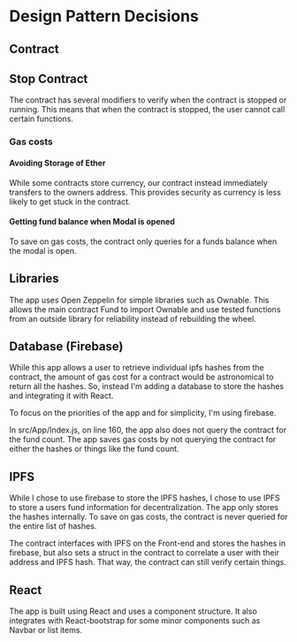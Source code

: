 # Design Pattern Decisions

## Contract
## Stop Contract
The contract has several modifiers to verify when the contract is stopped or running. This means that when the contract is stopped, the user cannot call certain functions.

### Gas costs
#### Avoiding Storage of Ether
While some contracts store currency, our contract instead immediately transfers to the owners address. This provides security as currency is less likely to get stuck in the contract.

#### Getting fund balance when Modal is opened
To save on gas costs, the contract only queries for a funds balance when the modal is open.

## Libraries
The app uses Open Zeppelin for simple libraries such as Ownable. This allows the main contract Fund to import Ownable and use tested functions from an outside library for reliability instead of rebuilding the wheel.

## Database (Firebase)
While this app allows a user to retrieve individual ipfs hashes from the contract, the amount of gas cost for a contract would be astronomical to return all the hashes. So, instead I'm adding a database to store the hashes and integrating it with React.

To focus on the priorities of the app and for simplicity, I'm using firebase.

In src/App/Index.js, on line 160, the app also does not query the contract for the fund count. The app saves gas costs by not querying the contract for either the hashes or things like the fund count.

## IPFS
While I chose to use firebase to store the IPFS hashes, I chose to use IPFS to store a users fund information for decentralization. The app only stores the hashes internally. To save on gas costs, the contract is never queried for the entire list of hashes.

The contract interfaces with IPFS on the Front-end and stores the hashes in firebase, but also sets a struct in the contract to correlate a user with their address and IPFS hash. That way, the contract can still verify certain things.

## React
The app is built using React and uses a component structure. It also integrates with React-bootstrap for some minor components such as Navbar or list items.
